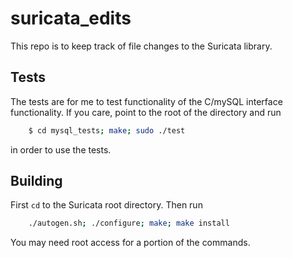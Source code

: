 # suricata_edits
This repo is to keep track of file changes to the Suricata library. 

## Tests
The tests are for me to test functionality of the C/mySQL interface
functionality. If you care, point to the root of the directory and run
```bash
	$ cd mysql_tests; make; sudo ./test
```
in order to use the tests. 

## Building

First `cd` to the Suricata root directory. Then run
```bash
	./autogen.sh; ./configure; make; make install
```
You may need root access for a portion of the commands.
